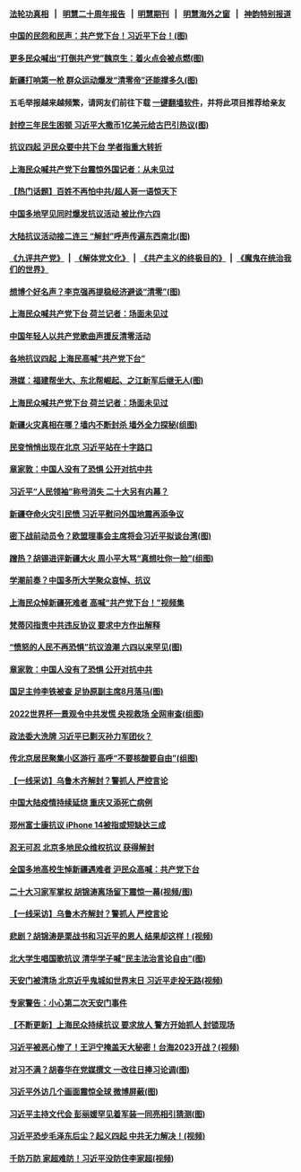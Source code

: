 #### [法轮功真相](https://github.com/gfw-breaker/truth/blob/master/README.md?t=0) &nbsp;&nbsp;|&nbsp;&nbsp; [明慧二十周年报告](https://github.com/gfw-breaker/mh-reports/blob/master/README.md?t=0) &nbsp;&nbsp;|&nbsp;&nbsp;[明慧期刊](https://github.com/gfw-breaker/mh-qikan) &nbsp;&nbsp;|&nbsp;&nbsp; [明慧海外之窗](https://github.com/gfw-breaker/mh-news/blob/master/README.md?t=0) &nbsp;&nbsp;|&nbsp;&nbsp; [神韵特别报道](https://github.com/gfw-breaker/mh-news/blob/master/shenyun.md?t=0)
#### [ 中国的民怨和民声：共产党下台！习近平下台！(图)](https://github.com/gfw-breaker/banned-news1/blob/master/pages/p2/1022699.md)
#### [ 更多民众喊出“打倒共产党”魏京生：着火点会被点燃(图)](https://github.com/gfw-breaker/banned-news1/blob/master/pages/p2/1022641.md)
#### [ 新疆打响第一枪 群众运动爆发“清零帝”还能撑多久(图)](https://github.com/gfw-breaker/banned-news1/blob/master/pages/p2/1022624.md)
#### 五毛举报越来越频繁，请网友们前往下载 [一键翻墙软件](https://github.com/gfw-breaker/ssr-accounts)，并将此项目推荐给亲友
#### [ 封控三年民生困顿 习近平大撒币1亿美元给古巴引热议(图)](https://github.com/gfw-breaker/banned-news1/blob/master/pages/p2/1022703.md)
#### [ 抗议四起 沪民众要中共下台 学者指重大转折](https://github.com/gfw-breaker/banned-news1/blob/master/pages/nsc413/n13873869.md)
#### [ 上海民众喊共产党下台震惊外国记者：从未见过](https://github.com/gfw-breaker/banned-news1/blob/master/pages/prog204/a103584356.md)
#### [ 【热门话题】百姓不再怕中共/超人哥一语惊天下](https://github.com/gfw-breaker/banned-news1/blob/master/pages/prog204/a103584512.md)
#### [ 中国多地罕见同时爆发抗议活动 被比作六四](https://github.com/gfw-breaker/banned-news1/blob/master/pages/nsc413/n13873957.md)
#### [ 大陆抗议活动接二连三 “解封”呼声传遍东西南北(图)](https://github.com/gfw-breaker/banned-news1/blob/master/pages/p1/1022682.md)
#### [《九评共产党》](https://github.com/begood0513/9ping.md/blob/master/README.md) &nbsp;|&nbsp; [《解体党文化》](../../../../jtdwh.md/blob/master/README.md)  &nbsp;|&nbsp; [《共产主义的终极目的》](../../../../gczydzjmd.md/blob/master/README.md) &nbsp;|&nbsp; [《魔鬼在统治我们的世界》](../../../../mgztzwmdsj.md/blob/master/README.md) 
#### [ 想博个好名声？李克强再提稳经济避谈“清零”(图)](https://github.com/gfw-breaker/banned-news1/blob/master/pages/p2/1022555.md)
#### [ 上海民众喊共产党下台 荷兰记者：场面未见过](https://github.com/gfw-breaker/banned-news1/blob/master/pages/nsc413/n13873853.md)
#### [ 中国年轻人以共产党歌曲声援反清零活动](https://github.com/gfw-breaker/banned-news1/blob/master/pages/nsc413/n13873922.md)
#### [ 各地抗议四起 上海民高喊“共产党下台”](https://github.com/gfw-breaker/banned-news1/blob/master/pages/nf4514/n13873869.md)
#### [ 港媒：福建帮坐大、东北帮崛起、之江新军后继无人(图)](https://github.com/gfw-breaker/banned-news1/blob/master/pages/p2/1022506.md)
#### [ 上海民众喊共产党下台 荷兰记者：场面未见过](https://github.com/gfw-breaker/banned-news1/blob/master/pages/nf4514/n13873853.md)
#### [ 新疆火灾真相在哪？墙内不断封杀 墙外全力探秘(组图)](https://github.com/gfw-breaker/banned-news1/blob/master/pages/p1/1022674.md)
#### [ 民变悄悄出现在北京 习近平站在十字路口](https://github.com/gfw-breaker/banned-news1/blob/master/pages/soh5/674703.md)
#### [ 章家敦：中国人没有了恐惧 公开对抗中共](https://github.com/gfw-breaker/banned-news1/blob/master/pages/nf4514/n13873814.md)
#### [ 习近平“人民领袖”称号消失 二十大另有内幕？](https://github.com/gfw-breaker/banned-news1/blob/master/pages/nsc413/n13873376.md)
#### [ 新疆夺命火灾引民愤 习近平慰问外国地震再添争议](https://github.com/gfw-breaker/banned-news1/blob/master/pages/prog204/a103584270.md)
#### [ 密下战前动员令？欧盟理事会主席将会习近平拟谈台湾(图)](https://github.com/gfw-breaker/banned-news1/blob/master/pages/p2/1022554.md)
#### [ 蹭热？胡锡进评新疆大火 周小平大骂“真想吐你一脸”(组图)](https://github.com/gfw-breaker/banned-news1/blob/master/pages/p1/1022681.md)
#### [ 学潮前奏？中国多所大学聚众哀悼、抗议](https://github.com/gfw-breaker/banned-news1/blob/master/pages/soh5/674865.md)
#### [ 上海民众悼新疆死难者 高喊“共产党下台！”视频集](https://github.com/gfw-breaker/banned-news1/blob/master/pages/prog204/a103584139.md)
#### [ 梵蒂冈指责中共违反协议 要求中方作出解释](https://github.com/gfw-breaker/banned-news1/blob/master/pages/nsc413/n13873798.md)
#### [](https://github.com/gfw-breaker/banned-news1/blob/master/pages/prog204/a103584289.md)
#### [ “愤怒的人民不再恐惧”抗议浪潮 六四以来罕见(图)](https://github.com/gfw-breaker/banned-news1/blob/master/pages/p2/1022704.md)
#### [ 章家敦：中国人没有了恐惧 公开对抗中共](https://github.com/gfw-breaker/banned-news1/blob/master/pages/nsc413/n13873814.md)
#### [ 国足主帅李铁被查 足协原副主席8月落马(图)](https://github.com/gfw-breaker/banned-news1/blob/master/pages/p2/1022676.md)
#### [ 2022世界杯一景观令中共发慌 央视救场 全网审查(组图)](https://github.com/gfw-breaker/banned-news1/blob/master/pages/p1/1022529.md)
#### [ 政法委大洗牌 习近平已剿灭孙力军团伙？](https://github.com/gfw-breaker/banned-news1/blob/master/pages/nsc413/n13873660.md)
#### [ 传北京居民聚集小区游行 高呼“不要核酸要自由”(组图)](https://github.com/gfw-breaker/banned-news1/blob/master/pages/p1/1022667.md)
#### [ 【一线采访】乌鲁木齐解封？警抓人 严控言论](https://github.com/gfw-breaker/banned-news1/blob/master/pages/nsc413/n13873962.md)
#### [ 中国大陆疫情持续延烧 重庆又添死亡病例](https://github.com/gfw-breaker/banned-news1/blob/master/pages/nsc413/n13873998.md)
#### [ 郑州富士康抗议 iPhone 14被指或短缺达三成](https://github.com/gfw-breaker/banned-news1/blob/master/pages/prog204/a103584520.md)
#### [ 忍无可忍 北京多地民众维权抗议 获得解封](https://github.com/gfw-breaker/banned-news1/blob/master/pages/nsc413/n13874008.md)
#### [ 全国多地高校生悼新疆遇难者 沪民众高喊：共产党下台](https://github.com/gfw-breaker/banned-news1/blob/master/pages/prog204/a103584081.md)
#### [ 二十大习家军掌权 胡锦涛离场留下震惊一幕(视频/图)](https://github.com/gfw-breaker/banned-news1/blob/master/pages/p2/1019822.md)
#### [ 【一线采访】乌鲁木齐解封？警抓人 严控言论](https://github.com/gfw-breaker/banned-news1/blob/master/pages/nf4514/n13873962.md)
#### [ 悲剧？胡锦涛是栗战书和习近平的恩人 结果却这样！(视频)](https://github.com/gfw-breaker/banned-news1/blob/master/pages/p2/1020250.md)
#### [ 北大学生唱国歌抗议 清华学子喊“民主法治言论自由”(图)](https://github.com/gfw-breaker/banned-news1/blob/master/pages/p1/1022711.md)
#### [ 天安门被清场 北京近乎鬼城如世界末日 习近平走投无路(视频)](https://github.com/gfw-breaker/banned-news1/blob/master/pages/p2/1022619.md)
#### [ 专家警告：小心第二次天安门事件](https://github.com/gfw-breaker/banned-news1/blob/master/pages/soh5/674631.md)
#### [ 【不断更新】上海民众持续抗议 要求放人 警方开始抓人 封锁现场](https://github.com/gfw-breaker/banned-news1/blob/master/pages/soh5/674871.md)
#### [ 习近平被恶心惨了！王沪宁掩盖天大秘密！台海2023开战？(视频)](https://github.com/gfw-breaker/banned-news1/blob/master/pages/p2/1019631.md)
#### [ 对习不满？胡春华在党媒撰文 一改往日捧习论调(图)](https://github.com/gfw-breaker/banned-news1/blob/master/pages/p2/1021993.md)
#### [ 习近平外访几个画面震惊全球 微博屏蔽(图)](https://github.com/gfw-breaker/banned-news1/blob/master/pages/p2/1021963.md)
#### [ 习近平主持文代会 彭丽媛罕见着军装一同亮相引猜测(图)](https://github.com/gfw-breaker/banned-news1/blob/master/pages/p2/992441.md)
#### [ 习近平恐步毛泽东后尘？起义四起 中共无力解决！(视频)](https://github.com/gfw-breaker/banned-news1/blob/master/pages/p2/1022578.md)
#### [ 千防万防 家超难防！习近平没防住李家超(视频)](https://github.com/gfw-breaker/banned-news1/blob/master/pages/p2/1022322.md)
